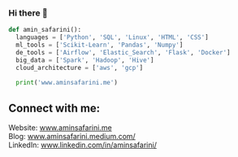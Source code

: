 ### Hi there 👋

```python
def amin_safarini():
  languages = ['Python', 'SQL', 'Linux', 'HTML', 'CSS']
  ml_tools = ['Scikit-Learn', 'Pandas', 'Numpy']
  de_tools = ['Airflow', 'Elastic_Search', 'Flask', 'Docker']
  big_data = ['Spark', 'Hadoop', 'Hive']
  cloud_architecture = ['aws', 'gcp']
  
  print('www.aminsafarini.me')
```

## Connect with me:
Website: www.aminsafarini.me  
Blog: www.aminsafarini.medium.com/  
LinkedIn: www.linkedin.com/in/aminsafarini/


<!--
**aminsafarini/aminsafarini** is a ✨ _special_ ✨ repository because its `README.md` (this file) appears on your GitHub profile.

Here are some ideas to get you started:

- 🔭 I’m currently working on ...
- 🌱 I’m currently learning ...
- 👯 I’m looking to collaborate on ...
- 🤔 I’m looking for help with ...
- 💬 Ask me about ...
- 📫 How to reach me: ...
- 😄 Pronouns: ...
- ⚡ Fun fact: ...
-->
